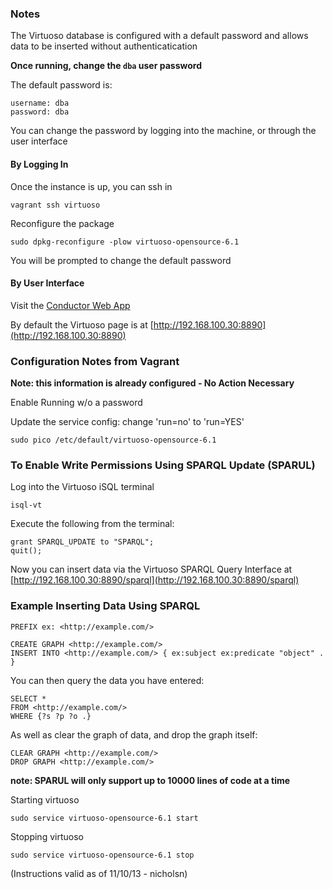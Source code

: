 ### Notes

The Virtuoso database is configured with a default password and allows data to be inserted without authenticatication

**Once running, change the `dba` user password**

The default password is:

    username: dba
    password: dba

You can change the password by logging into the machine, or through the user interface

#### By Logging In

Once the instance is up, you can ssh in 

	vagrant ssh virtuoso

Reconfigure the package

	sudo dpkg-reconfigure -plow virtuoso-opensource-6.1

You will be prompted to change the default password

#### By User Interface

Visit the [Conductor Web App](http://192.168.100.30:8890/conductor)
	

By default the Virtuoso page is at [http://192.168.100.30:8890](http://192.168.100.30:8890)

### Configuration Notes from Vagrant

**Note: this information is already configured - No Action Necessary**
	
Enable Running w/o a password

Update the service config: change 'run=no' to 'run=YES'

	sudo pico /etc/default/virtuoso-opensource-6.1

### To Enable Write Permissions Using SPARQL Update (SPARUL)

Log into the Virtuoso iSQL terminal
	
	isql-vt

Execute the following from the terminal:

	grant SPARQL_UPDATE to "SPARQL";
	quit();

Now you can insert data via the Virtuoso SPARQL Query Interface at [http://192.168.100.30:8890/sparql](http://192.168.100.30:8890/sparql)

### Example Inserting Data Using SPARQL
	
	PREFIX ex: <http://example.com/>

	CREATE GRAPH <http://example.com/>
	INSERT INTO <http://example.com/> { ex:subject ex:predicate "object" . }
	
You can then query the data you have entered:

	SELECT *
	FROM <http://example.com/>
	WHERE {?s ?p ?o .}

As well as clear the graph of data, and drop the graph itself:
	
	CLEAR GRAPH <http://example.com/>
	DROP GRAPH <http://example.com/>

**note: SPARUL will only support up to 10000 lines of code at a time**

Starting virtuoso

	sudo service virtuoso-opensource-6.1 start

Stopping virtuoso

	sudo service virtuoso-opensource-6.1 stop


(Instructions valid as of 11/10/13 - nicholsn)